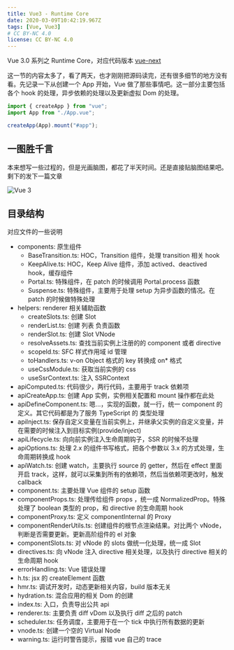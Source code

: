 ```yaml
---
title: Vue3 - Runtime Core
date: 2020-03-09T10:42:19.967Z
tags: [Vue, Vue3]
# CC BY-NC 4.0
license: CC BY-NC 4.0
---
```


Vue 3.0 系列之 Runtime Core，对应代码版本 [vue-next](https://github.com/vuejs/vue-next/tree/fb4856b36375fcf3eecaf89f260b272052a0b432)

这一节的内容太多了，看了两天，也才刚刚把源码读完，还有很多细节的地方没有看。先记录一下从创建一个 App 开始，Vue 做了那些事情吧。这一部分主要包括 各个 hook 的处理，异步依赖的处理以及更新虚拟 Dom 的处理。

```js
import { createApp } from "vue";
import App from "./App.vue";

createApp(App).mount("#app");
```

<!-- more -->

## 一图胜千言

本来想写一些过程的，但是光画脑图，都花了半天时间。还是直接贴脑图结果吧。剩下的发下一篇文章

![Vue 3](Vue3.png)

## 目录结构

对应文件的一些说明

- components: 原生组件
  - BaseTransition.ts: HOC，Transition 组件，处理 transition 相关 hook
  - KeepAlive.ts: HOC，Keep Alive 组件，添加 actived、deactived hook，缓存组件
  - Portal.ts: 特殊组件，在 patch 的时候调用 Portal.process 函数
  - Suspense.ts: 特殊组件，主要用于处理 setup 为异步函数的情况。在 patch 的时候做特殊处理
- helpers: renderer 相关辅助函数
  - createSlots.ts: 创建 Slot
  - renderList.ts: 创建 列表 负责函数
  - renderSlot.ts: 创建 Slot VNode
  - resolveAssets.ts: 查找当前实例上注册的的 component 或者 directive
  - scopeId.ts: SFC 样式作用域 id 管理
  - toHandlers.ts: v-on Object 格式的 key 转换成 on\* 格式
  - useCssModule.ts: 获取当前实例的 css
  - useSsrContext.ts: 注入 SSRContext
- apiComputed.ts: 代码很少，两行代码，主要用于 track 依赖项
- apiCreateApp.ts: 创建 App 实例，实例相关配置和 mount 操作都在此处
- apiDefineComponent.ts: 嗯...，实现的函数，就一行，统一 component 的定义。其它代码都是为了服务 TypeScript 的 类型处理
- apiInject.ts: 保存自定义变量在当前实例上，并继承父实例的自定义变量，并在需要的时候注入到目标实例(provide/inject)
- apiLifecycle.ts: 向向前实例注入生命周期钩子，SSR 的时候不处理
- apiOptions.ts: 处理 2.x 的组件书写格式，把各个参数以 3.x 的方式处理，生命周期转换成 hook
- apiWatch.ts: 创建 watch，主要执行 source 的 getter，然后在 effect 里面开启 track，这样，就可以采集到所有的依赖项，然后当依赖项更改时，触发 callback
- component.ts: 主要处理 Vue 组件的 setup 函数
- componentProps.ts: 处理传给组件 props ，统一成 NormalizedProp。特殊处理了 boolean 类型的 prop，和 directive 的生命周期 hook
- componentProxy.ts: 定义 componentInternal 的 Proxy
- componentRenderUtils.ts: 创建组件的根节点渲染结果。对比两个 vNode，判断是否需要更新。更新高阶组件的 el 对象
- componentSlots.ts: 对 vNode 的 slots 做统一化处理，统一成 Slot
- directives.ts: 向 vNode 注入 directive 相关处理，以及执行 directive 相关的生命周期 hook
- errorHandling.ts: Vue 错误处理
- h.ts: jsx 的 createElement 函数
- hmr.ts: 调试开发时，动态更新相关内容，build 版本无关
- hydration.ts: 混合应用的相关 Dom 的创建
- index.ts: 入口，负责导出公共 api
- renderer.ts: 主要负责 diff vDom 以及执行 diff 之后的 patch
- scheduler.ts: 任务调度，主要用于在一个 tick 中执行所有数据的更新
- vnode.ts: 创建一个空的 Virtual Node
- warning.ts: 运行时警告提示，报错 vue 自己的 trace
